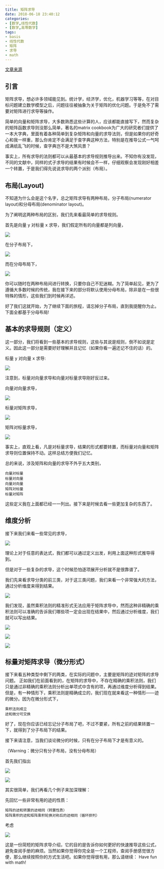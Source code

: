 ```yaml
---
title: 矩阵求导
date: 2018-06-18 23:40:12
categories:
- [数学,线性代数]
- [数学,高等数学]
tags:
- basis
- 线性代数
- 矩阵
- 求导
- math
---
```

[文章来源](http://xuehy.github.io/blog/2014/04/18/2014-04-18-matrixcalc/index.html)

<!-- more -->

## 引言

矩阵求导，想必许多领域能见到。统计学，经济学，优化，机器学习等等，在对目标问题建立数学模型之后，问题往往被抽象为关于矩阵的优化问题。于是免不了需要对矩阵进行求导等操作。

简单的向量和矩阵求导，大多数熟悉这些计算的人，应该都能直接写下，然而复杂的矩阵函数求导则没那么简单，著名的matrix cookbook为广大的研究者们提供了一本大字典，里面有着各种简单到复杂矩阵和向量的求导法则，但是如果你的好奇心和我一样重，那么你肯定不会满足于查字典这种方法，特别是在推导公式一气呵成满纸乱飞的时候，查字典岂不是大煞风景？

事实上，所有求导的法则都可以从最基本的求导规则推导出来。不知你有没发现，不同的文献中，同样的式子求导的结果有时候会不一样，仔细观察会发现刚好相差一个转置，于是我们得先说说求导的两个派别（布局）。

## 布局(Layout)

不知道为什么会是这个名字，总之矩阵求导有两种布局，分子布局(numerator layout)和分母布局(denominator layout)。

为了阐明这两种布局的区别，我们先来看最简单的求导规则。

首先是向量 y 对标量 x 求导，我们假定所有的向量都是列向量，

![](/images/math/5_0.JPG)

在分子布局下，

![](/images/math/5_1.JPG)

而在分母布局下，

![](/images/math/5_2.JPG)

你可以随时在两种布局间进行转换，只要你自己不犯迷糊。为了简单起见，更为了遵循大多数时候的传统，我在接下来的部分将默认使用分母布局，除非是在一些很特殊的情形，这些我们到时候再详述。

好了我们这就开始，为了继续下面的旅程，请忘掉分子布局，直到我提醒你为止。下面全都基于分母布局!

## 基本的求导规则（定义）

这一部分，我们将看到一些基本的求导规则，这些与其说是规则，倒不如说是定义。因此这一部分是需要好好理解并且记忆（如果你看一遍还记不住的话）的。

标量 y 对向量 x 求导:

![](/images/math/5_3.JPG)

注意到，标量对向量求导和向量对标量求导刚好反过来。

向量对向量求导，

![](/images/math/5_4.JPG)

标量对矩阵求导，

![](/images/math/5_5.JPG)

矩阵对标量求导，

![](/images/math/5_6.JPG)

事实上，直观上看，凡是对标量求导，结果的形式都要转置，而标量对向量和矩阵求导则位置保持不动。这样总结方便我们记忆。

总的来说，涉及矩阵和向量的求导不外乎五大类别，

	向量对标量
	标量对向量
	向量对向量
	矩阵对标量
	标量对矩阵
	
这些定义我在上面都已经一一列出。接下来是时候去看一些更加复杂的东西了。

## 维度分析

接下来我们来看一些常见的求导，

![](/images/math/5_7.JPG)

理论上对于任意的表达式，我们都可以通过定义出发，利用上面这种形式推导得到。

但是对于一些复杂的求导，这个时候恐怕逐项展开分析就不是很靠谱了。

我们先来看求导分类的前三类，对于这三类问题，我们来看一个非常强大的方法，通过分析维度来得到结果。

![](/images/math/5_8.JPG)

我们发现，虽然乘积法则的精准形式无法应用于矩阵求导中，然而这种非精确的乘积法则可以准确的告诉我们哪些项一定会出现在结果中，然后通过分析维度，我们就可以写出结果。

![](/images/math/5_9.JPG)

![](/images/math/5_10.JPG)

![](/images/math/5_11.JPG)

## 标量对矩阵求导（微分形式）

接下来看五种类型中剩下的两类，在实际的问题中，主要是矩阵的迹对矩阵的求导问题。 正如我们在前面看到的，在矩阵的求导中，不存在精确的乘积法则，我们只是通过非精确的乘积法则分析出单项式中含有的项，再通过维度分析得到结果。 但是，有一种情形下，乘积法则是精确成立的，我们现在就来看这一种情形——迹的微分。因为在微分形式下，

	乘积法则成立
	迹和微分可交换

好了，现在你应该已经忘记分子布局了吧，不过不要紧，所有之前的结果转置一下，就得到了分子布局下的结果。

接下来请注意，当我们谈论微分的时候，只有在分子布局下才是有意义的。

（Warning：微分只有分子布局，没有分母布局）

首先我们指出

![](/images/math/5_12.JPG)

![](/images/math/5_13.JPG)

其实很简单，我们再看几个例子来加深理解：

先回忆一些非常有用的迹的性质：

	矩阵的迹和转置的迹相同（转置性质）
	矩阵乘积的迹和矩阵乘积轮换对称后的迹相同（循环排列）

考虑

![](/images/math/5_14.JPG)

这是一份简短的矩阵求导介绍，它的目的是告诉你如何更好的快速推导这些公式，避免查阅手册的麻烦。当然如果你觉得你完全是一个工程师，查阅手册感觉很方便，那么继续按照你的方式生活吧。如果你觉得很有用，那么请继续： Have fun with math!


